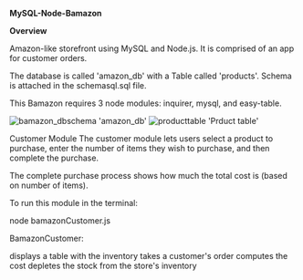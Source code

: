 **MySQL-Node-Bamazon**

**Overview**

Amazon-like storefront using MySQL and Node.js. It is comprised of an app for customer orders. 

The database is called 'amazon_db' with a Table called 'products'. Schema is attached in the schemasql.sql file.


This Bamazon requires 3 node modules: inquirer, mysql, and easy-table.

![bamazon_dbschema](https://user-images.githubusercontent.com/32534351/39560306-32d1e0ce-4e5a-11e8-90df-a5cfa4465438.PNG)
'amazon_db'
![producttable](https://user-images.githubusercontent.com/32534351/39560308-365f86ce-4e5a-11e8-9fcc-45a0f3ec6582.PNG)
'Prduct table'




Customer Module
The customer module lets users select a product to purchase, enter the number of items they wish to purchase, and then complete the purchase.

The complete purchase process shows how much the total cost is (based on number of items).


To run this module in the terminal:

node bamazonCustomer.js

BamazonCustomer:

displays a table with the inventory
takes a customer's order
computes the cost
depletes the stock from the store's inventory

